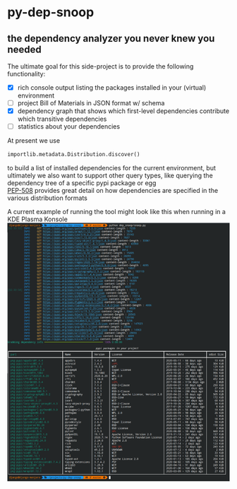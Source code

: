 # **py-dep-snoop**  
## the dependency analyzer you never knew you needed

The ultimate goal for this side-project is to provide the following functionality:
- [x] rich console output listing the packages installed in your (virtual) environment
- [ ] project Bill of Materials in JSON format w/ schema
- [x] dependency graph that shows which first-level dependencies contribute which transitive dependencies
- [ ] statistics about your dependencies

At present we use 
```python
importlib.metadata.Distribution.discover()
```
to build a list of installed dependencies for the current environment, but ultimately we also want to support other query types,
like querying the dependency tree of a specific pypi package or egg  
[PEP-508](https://www.python.org/dev/peps/pep-0508/) provides great detail on how dependencies are specified in the various distribution formats
<br>

A current example of running the tool might look like this when running in a KDE Plasma Konsole  
![Demonstration](/doc/example.png)
